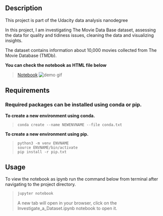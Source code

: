 ## Description

This project is part of the Udacity data analysis nanodegree

In this project, I am investigating The Movie Data Base dataset, assessing the data for quality and tidiness issues, cleaning the data and visualizing insights.

The dataset contains information about 10,000 movies collected from The Movie Database (TMDb).

**You can check the notebook as HTML file below**

> [Notebook](https://m-mabrouk1.github.io/Investigate-TMDB-Dataset/Investigate_a_Dataset.html)
![demo gif](data/Investigate.gif)

## Requirements

### Required packages can be installed using conda or pip.

**To create a new environment using conda.**

>``` 
>conda create --name NEWENVNAME --file conda.txt 
>```
**To create a new environment using pip.**

>```
>python3 -m venv ENVNAME
>source ENVNAME/bin/activate
>pip install -r pip.txt 
>```

## Usage

To view the notebook as ipynb run the command below from terminal after navigating to the project directory.

>```bash
>jupyter notebook
>```
>A new tab will open in your browser, click on the Investigate_a_Dataset.ipynb notebook to open it.
